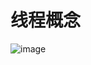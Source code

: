 # 线程概念  

![image](https://user-images.githubusercontent.com/58176267/173530744-afe4da26-ce8e-4c35-9d9e-cf0c48ee244e.png)  


